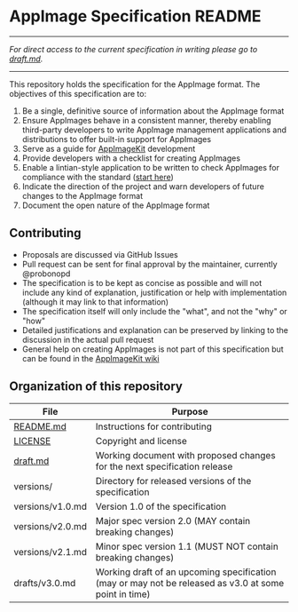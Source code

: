 # AppImage Specification README

----

*For direct access to the current specification in writing please go to [draft.md](https://github.com/AppImage/AppImageSpec/blob/master/draft.md).*

----

This repository holds the specification for the AppImage format. The objectives of this specification are to:

1. Be a single, definitive source of information about the AppImage format
2. Ensure AppImages behave in a consistent manner, thereby enabling third-party developers to write AppImage management applications and distributions to offer built-in support for AppImages
3. Serve as a guide for [AppImageKit](https://github.com/probonopd/AppImageKit) development
4. Provide developers with a checklist for creating AppImages
5. Enable a lintian-style application to be written to check AppImages for compliance with the standard ([start here](https://github.com/probonopd/AppImages/blob/master/appdir-lint.sh))
6. Indicate the direction of the project and warn developers of future changes to the AppImage format
7. Document the open nature of the AppImage format

## Contributing

* Proposals are discussed via GitHub Issues
* Pull request can be sent for final approval by the maintainer, currently @probonopd
* The specification is to be kept as concise as possible and will not include any kind of explanation, justification or help with implementation (although it may link to that information)
* The specification itself will only include the "what", and not the "why" or "how"
* Detailed justifications and explanation can be preserved by linking to the discussion in the actual pull request
* General help on creating AppImages is not part of this specification but can be found in the [AppImageKit wiki](https://github.com/probonopd/AppImageKit/wiki) 

## Organization of this repository

File | Purpose
---|---
[README.md](README.md) | Instructions for contributing
[LICENSE](LICENSE) | Copyright and license
[draft.md](draft.md) | Working document with proposed changes for the next specification release
versions/ | Directory for released versions of the specification
versions/v1.0.md | Version 1.0 of the specification
versions/v2.0.md | Major spec version 2.0 (MAY contain breaking changes)
versions/v2.1.md | Minor spec version 1.1 (MUST NOT contain breaking changes)
drafts/v3.0.md | Working draft of an upcoming specification (may or may not be released as v3.0 at some point in time)
